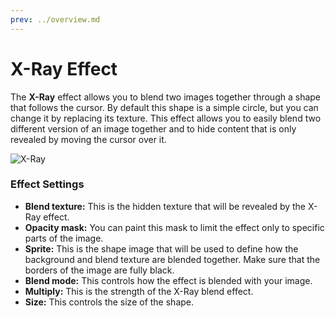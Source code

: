 ```yaml
---
prev: ../overview.md
---
```

# X-Ray Effect

The **X-Ray** effect allows you to blend two images together through a shape that follows the cursor. By default this shape is a simple circle, but you can change it by replacing its texture. This effect allows you to easily blend two different version of an image together and to hide content that is only revealed by moving the cursor over it.

![X-Ray](/img/effects/Xray.gif)

### Effect Settings

* **Blend texture:** This is the hidden texture that will be revealed by the X-Ray effect.
* **Opacity mask:** You can paint this mask to limit the effect only to specific parts of the image.
* **Sprite:** This is the shape image that will be used to define how the background and blend texture are blended together. Make sure that the borders of the image are fully black.
* **Blend mode:** This controls how the effect is blended with your image.
* **Multiply:** This is the strength of the X-Ray blend effect.
* **Size:** This controls the size of the shape.
